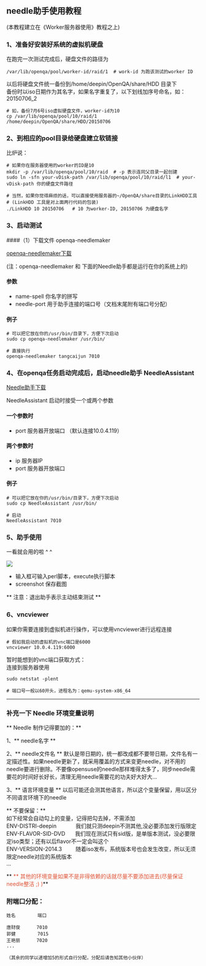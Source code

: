 <!--Meta
category:OpenQA
title:Needle助手使用
DO NOT Delete Meta Above -->


## needle助手使用教程

(本教程建立在《Worker服务器使用》教程之上)

### 1、准备好安装好系统的虚拟机硬盘
在跑完一次测试完成后，硬盘文件的路径为
```shell
/var/lib/openqa/pool/worker-id/raid/1  # work-id 为跑该测试的worker ID
```

以后将硬盘文件统一备份到/home/deepin/OpenQA/share/HDD 目录下  
备份时以iso日期作为其名字，如果名字重复了，以下划线加序号命名，如：20150706_2
```shell
# 如，备份7月6号iso虚拟硬盘文件，worker-id为10
cp /var/lib/openqa/pool/10/raid/1 /home/deepin/OpenQA/share/HDD/20150706
```


### 2、到相应的pool目录给硬盘建立软链接
比炉说：
```shell
# 如果你在服务器使用的worker的ID是10
mkdir -p /var/lib/openqa/pool/10/raid  # -p 表示连同父目录一起创建
sudo ln -sfn your-vDisk-path /var/lib/openqa/pool/10/raid/l1  # your-vDisk-path 你的硬盘文件路径

# 当然，如果你觉得麻烦的话，可以直接使用服务器的~/OpenQA/share目录的LinkHDD工具
# (LinkHDD 工具是对上面两行代码的包装)
./LinkHDD 10 20150706   # 10 为worker-ID, 20150706 为硬盘名字
```

### 3、启动测试
####（1）下载文件 openqa-needlemaker

[openqa-needlemaker下载](/OpenQA/openqa-needlemaker.zip)

(注：openqa-needlemaker 和 下面的Needle助手都是运行在你的系统上的)

#### 参数
* name-spell  你名字的拼写
* needle-port 用于助手连接的端口号（文档末尾附有端口号分配）


#### 例子
```shell
# 可以把它放在你的/usr/bin/目录下，方便下次启动
sudo cp openqa-needlemaker /usr/bin/

# 直接执行
openqa-needlemaker tangcaijun 7010
```


### 4、在openqa任务启动完成后，启动needle助手 NeedleAssistant

[Needle助手下载](/OpenQA/NeedleAssistant.zip)

NeedleAssistant 启动时接受一个或两个参数

####  一个参数时
* port 服务器开放端口 （默认连接10.0.4.119）


####  两个参数时
* ip  服务器IP
* port 服务器开放端口


#### 例子
```shell
# 可以把它放在你的/usr/bin/目录下，方便下次启动
sudo cp NeedleAssistant /usr/bin/

# 启动
NeedleAssistant 7010
```

### 5、助手使用
一看就会用的啦  ^ ^

![](/OpenQA/NeedleAssistant.png)

* 输入框可输入perl脚本，execute执行脚本
* screenshot 保存截图

** 注意：退出助手表示主动结束测试 **


### 6、vncviewer

如果你需要连接到虚拟机进行操作，可以使用vncviewer进行远程连接  
```shell
# 假如我启动的虚拟机的vnc端口是6000
vncviewer 10.0.4.119:6000
```
暂时能想到的vnc端口获取方式：  
连接到服务器使用  
```shell
sudo netstat -plent

# 端口号一般以60开头，进程名为：qemu-system-x86_64

```

---
### 补充一下 Needle 环境变量说明
** Needle 制作记得要加的：**

1、** needle名字 **   

2、** needle文件名 **  默认是带日期的，统一都改成都不要带日期，文件名有一定描述性。如果needle更新了，就采用覆盖的方式来变更needle，对不用的needle要进行删除。不要像opensuse的needle那样堆得太多了，同步needle需要花的时间好长好长，清理无用needle需要花的功夫好大好大...  

3、** 语言环境变量 **  以后可能还会测其他语言，所以这个变量保留，用以区分不同语言环境下的needle  

** 不要保留：**  
如下经常会自动勾上的变量，记得把勾去掉，不需添加  
ENV-DISTRI-deepin  &emsp;&emsp;&emsp;  我们就只测deepin不测其他,没必要添加发行版限定  
ENV-FLAVOR-SID-DVD    &emsp;&nbsp;   我们现在测试只有sid版，是单版本测试，没必要限定iso类型；还有以后flavor不一定会叫这个  
ENV-VERSION-2014.3    &emsp;&emsp;   随着iso发布，系统版本号也会发生改变，所以无须限定needle对应的系统版本  
...

** <font color=#DE5336> \*\* 其他的环境变量如果不是非得依赖的话就尽量不要添加进去(尽量保证needle整洁 ;)  )</font>**


### 附端口分配：
```shell
姓名        端口

唐财俊      7010
郭健        7015
王艳丽      7020
...

（其余的同学以递增加5的形式自行分配，分配后请告知其他小伙伴）
```
